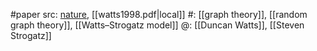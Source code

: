 #paper 
src: [nature](https://www.nature.com/articles/30918), [[watts1998.pdf|local]]
#: [[graph theory]], [[random graph theory]], [[Watts–Strogatz model]] 
@: [[Duncan Watts]], [[Steven Strogatz]] 



